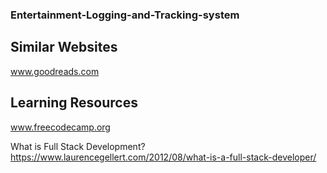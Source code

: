 ### Entertainment-Logging-and-Tracking-system

## Similar Websites
www.goodreads.com

## Learning Resources
www.freecodecamp.org

What is Full Stack Development?
https://www.laurencegellert.com/2012/08/what-is-a-full-stack-developer/
